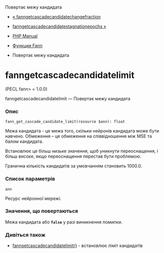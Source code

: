 Повертає межу кандидата

-   [« fanngetcascadecandidatechangefraction](function.fann-get-cascade-candidate-change-fraction.html)
    
-   [fanngetcascadecandidatestagnationepochs »](function.fann-get-cascade-candidate-stagnation-epochs.html)
    
-   [PHP Manual](index.html)
    
-   [Функции Fann](ref.fann.html)
    
-   Повертає межу кандидата
    

# fanngetcascadecandidatelimit

(PECL fann> = 1.0.0)

fanngetcascadecandidatelimit — Повертає межу кандидата

### Опис

```methodsynopsis
fann_get_cascade_candidate_limit(resource $ann): float
```

Межа кандидата - це межа того, скільки нейронів кандидата може бути навчено. Обмеження – це обмеження на співвідношення між MSE та балом кандидата.

Встановлює це більш низьке значення, щоб уникнути переоснащення, і більш високе, якщо переоснащення перестав бути проблемою.

Гранична кількість кандидатів за умовчанням становить 1000.0.

### Список параметрів

`ann`

Ресурс нейронної мережі.

### Значення, що повертаються

Межа кандидата або **`false`** у разі виникнення помилки.

### Дивіться також

-   [fannsetcascadecandidatelimit()](function.fann-set-cascade-candidate-limit.html) - встановлює ліміт кандидатів